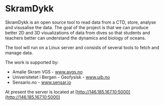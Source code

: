# SkramDykk 

SkramDykk is an open source tool to read data from a CTD, store, analyse and visusalise the data.
The goal of the project is that we can produce better 2D and 3D visualizations of 
data from dives so that students and teachers better can understand the dynamics and biology of oceans. 

The tool will run on a Linux server and consists of several tools to fetch and manage data. 

The work is supported by:

* Amalie Skram VGS - www.avgs.no
* Universitetet i Bergen - Geofysisk - www.uib.no
* Sensario.no - www.sensar.io

At present the server is located at  [http://146.185.167.10:5000](http://146.185.167.10:5000)


